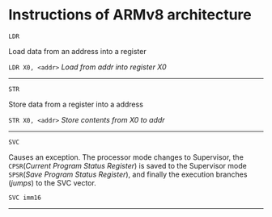 # Instructions of ARMv8 architecture

`LDR` 
	
Load data from an address into a register
		
`LDR X0, <addr>` *Load from addr into register X0*
	
---
`STR`

Store data from a register into a address

`STR X0, <addr>` *Store contents from X0 to addr*

---
`SVC`

Causes an exception. The processor mode changes to Supervisor, the `CPSR`(*Current Program Status Register*) is saved to the Supervisor mode `SPSR`(*Save Program Status Register*), and finally the execution branches (*jumps*) to the SVC vector.

`SVC imm16`

---
